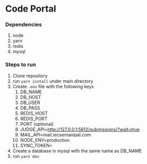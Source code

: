 # Code Portal

### Dependencies
1. node
2. yarn
3. redis
4. mysql

### Steps to run
1. Clone repository
2. run `yarn install` under main directory
3. Create `.env` file with the following keys
	1. DB_NAME
	2. DB_HOST
	3. DB_USER
	4. DB_PASS
	5. REDIS_HOST
	6. REDIS_PORT
	7. PORT (optional)
	8. JUDGE_API=http://127.0.0.1:5612/submissions/?wait=true
	9. MAIL_API=mail.iecsemanipal.com
	10. NODE_ENV=production
	11. SYNC_TOKEN=
4. Create a database in mysql with the same name as DB_NAME
5. run `yarn dev`
